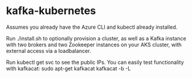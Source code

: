 # kafka-kubernetes

Assumes you already have the Azure CLI and kubectl already installed.

Run ./install.sh to optionally provision a cluster, as well as a Kafka instance with two brokers and two Zookeeper instances on your AKS cluster, with external access via a loadbalancer.

Run kubectl get svc to see the public IPs. You can easily test functionality with kafkacat:
sudo apt-get kafkacat
kafkacat -b <publicup> -L
  
